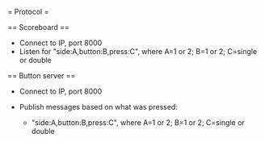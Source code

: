 = Protocol =

== Scoreboard ==

* Connect to IP, port 8000
* Listen for "side:A,button:B,press:C", where A=1 or 2; B=1 or 2; C=single or double

== Button server ==

* Connect to IP, port 8000
* Publish messages based on what was pressed:

	* "side:A,button:B,press:C", where A=1 or 2; B=1 or 2; C=single or double

